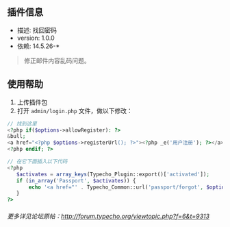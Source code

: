 ## 插件信息 ##

 - 描述: 找回密码
 - version: 1.0.0
 - 依赖: 14.5.26-*

 > 修正邮件内容乱码问题。

## 使用帮助 ##

 1. 上传插件包
 2. 打开 `admin/login.php` 文件，做以下修改：

 ```php
 // 找到这里
 <?php if($options->allowRegister): ?>
&bull;
<a href="<?php $options->registerUrl(); ?>"><?php _e('用户注册'); ?></a>
<?php endif; ?>

// 在它下面插入以下代码
<?php
    $activates = array_keys(Typecho_Plugin::export()['activated']);
    if (in_array('Passport', $activates)) {
        echo '<a href="' . Typecho_Common::url('passport/forgot', $options->index) . '">' . '忘记密码' . '</a>';
    }
?>
 ```

###### 更多详见论坛原帖：http://forum.typecho.org/viewtopic.php?f=6&t=9313